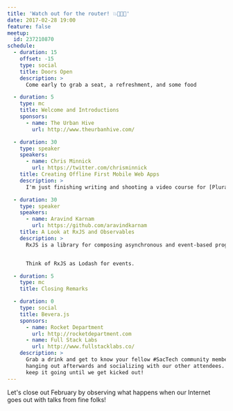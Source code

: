 ```yaml
---
title: 'Watch out for the router! 💥🏃💨👀'
date: 2017-02-28 19:00
feature: false
meetup:
  id: 237210870
schedule:
  - duration: 15
    offset: -15
    type: social
    title: Doors Open
    description: >
      Come early to grab a seat, a refreshment, and some food

  - duration: 5
    type: mc
    title: Welcome and Introductions
    sponsors:
      - name: The Urban Hive
        url: http://www.theurbanhive.com/

  - duration: 30
    type: speaker
    speakers:
      - name: Chris Minnick
        url: https://twitter.com/chrisminnick
    title: Creating Offline First Mobile Web Apps
    description: >
      I'm just finishing writing and shooting a video course for [Pluralsight](https://www.pluralsight.com/) about offline first mobile web apps and I'd like to come and talk about the idea of offline first and some of the things I learned and used while shooting this course, including IndexedDb, Service Workers, and lots of JavaScript trickery.

  - duration: 30
    type: speaker
    speakers:
      - name: Aravind Karnam
        url: https://github.com/aravindkarnam
    title: A Look at RxJS and Observables
    description: >
      RxJS is a library for composing asynchronous and event-based programs by using observable sequences.


      Think of RxJS as Lodash for events.

  - duration: 5
    type: mc
    title: Closing Remarks

  - duration: 0
    type: social
    title: Bevera.js
    sponsors:
      - name: Rocket Department
        url: http://rocketdepartment.com
      - name: Full Stack Labs
        url: http://www.fullstacklabs.co/
    description: >
      Grab a drink and get to know your fellow #SacTech community members by
      hanging out afterwards and socializing with our other attendees. We'll
      keep it going until we get kicked out!
---
```


Let's close out February by observing what happens when our Internet goes out with talks from fine folks!
